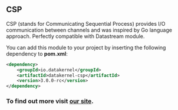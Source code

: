 ## CSP

CSP (stands for Communicating Sequential Process) 
provides I/O communication between channels and was inspired by Go language approach. Perfectly compatible with Datastream module.

You can add this module to your project by inserting the following dependency to **pom.xml**:
```xml
<dependency>
    <groupId>io.datakernel</groupId>
    <artifactId>datakernel-csp</artifactId>
    <version>3.0.0-rc</version>
</dependency>
```

### To find out more visit [our site](https://datakernel.io/docs/core/csp.html).